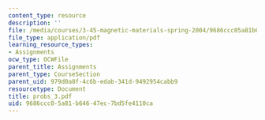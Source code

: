 ```yaml
---
content_type: resource
description: ''
file: /media/courses/3-45-magnetic-materials-spring-2004/9686ccc05a81b64647ec7bd5fe4110ca_probs_3.pdf
file_type: application/pdf
learning_resource_types:
- Assignments
ocw_type: OCWFile
parent_title: Assignments
parent_type: CourseSection
parent_uid: 979d0a8f-4c6b-edab-341d-9492954cabb9
resourcetype: Document
title: probs_3.pdf
uid: 9686ccc0-5a81-b646-47ec-7bd5fe4110ca
---
```

